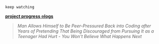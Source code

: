 `keep watching`

[**project progress** ~~p~~**logs**](https://github.com/cyrusae/logs)

> *Man Allows Himself to Be Peer-Pressured Back into Coding after Years of Pretending That Being Discouraged from Pursuing It as a Teenager Had Hurt - You Won't Believe What Happens Next*

<!--
**cyrusae/cyrusae** is a ✨ _special_ ✨ repository because its `README.md` (this file) appears on your GitHub profile.

Here are some ideas to get you started:

- 🔭 I’m currently working on ...
- 🌱 I’m currently learning ...
- 👯 I’m looking to collaborate on ...
- 🤔 I’m looking for help with ...
- 💬 Ask me about ...
- 📫 How to reach me: ...
- 😄 Pronouns: ...
- ⚡ Fun fact: ...
-->
